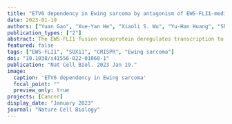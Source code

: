 ```yaml
---
title: "ETV6 dependency in Ewing sarcoma by antagonism of EWS-FLI1-mediated enhancer activation"
date: 2023-01-19
authors: ["Yuan Gao", "Xue-Yan He", "Xiaoli S. Wu", "Yu-Han Huang", "Shushan Toneyan", "Taehoon Ha", "<B>Jonathan J. Ipsaro</B>", "Peter K. Koo", "Leemor Joshua-Tor", "Kelly M. Bailey", "Mikala Egeblad", "Christopher R. Vakoc"]
publication_types: ["2"]
abstract: The EWS-FLI1 fusion oncoprotein deregulates transcription to initiate the paediatric cancer Ewing sarcoma. Here we used a domain-focused CRISPR screen to implicate the transcriptional repressor ETV6 as a unique dependency in this tumour. Using biochemical assays and epigenomics, we show that ETV6 competes with EWS-FLI1 for binding to select DNA elements enriched for short GGAA repeat sequences. Upon inactivating ETV6, EWS-FLI1 overtakes and hyper-activates these cis-elements to promote mesenchymal differentiation, with SOX11 being a key downstream target. We show that squelching of ETV6 with a dominant-interfering peptide phenocopies these effects and suppresses Ewing sarcoma growth in vivo. These findings reveal targeting of ETV6 as a strategy for neutralizing the EWS-FLI1 oncoprotein by reprogramming of genomic occupancy.<img src='featured.png' alt='ETV6 dependency in Ewing sarcoma' style='width:90%; margin:auto'>
featured: false
tags: ["EWS-FLI1", "SOX11", "CRISPR", "Ewing sarcoma"]
doi: "10.1038/s41556-022-01060-1"
publication: "Nat Cell Biol. 2023 Jan 19."
image:
  caption: 'ETV6 dependency in Ewing sarcoma'
  focal_point: ""
  preview_only: true
projects: [Cancer]
display_date: "January 2023"
journal: "Nature Cell Biology"
---
```


